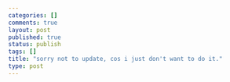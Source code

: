 ```yaml
--- 
categories: []
comments: true
layout: post
published: true
status: publish
tags: []
title: "sorry not to update, cos i just don't want to do it."
type: post
---
```

<div id="msgcns!3725CC0EE38B1F6!331" class="bvMsg"></div>
